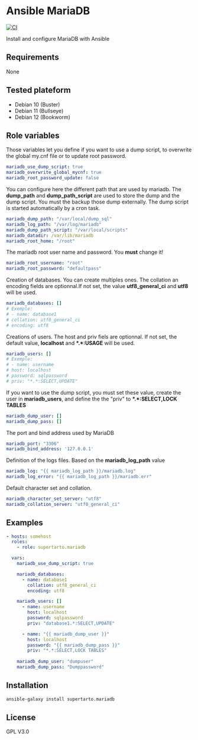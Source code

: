 # Ansible MariaDB
[![CI](https://github.com/supertarto/ansible-mariadb/actions/workflows/ci.yml/badge.svg)](https://github.com/supertarto/ansible-mariadb/actions/workflows/ci.yml)

Install and configure MariaDB with Ansible

## Requirements
None

## Tested plateform
* Debian 10 (Buster)
* Debian 11 (Bullseye)
* Debian 12 (Bookworm)

## Role variables
Those variables let you define if you want to use a dump script, to overwrite the global my.cnf file or to update root password.

```yml
mariadb_use_dump_script: true
mariadb_overwrite_global_mycnf: true
mariadb_root_password_update: false
```

You can configure here the different path that are used by mariadb. The **dump_path** and **dump_path_script** are used to store the dump and the dump script. You must the backup those dump externally. The dump script is started automatically by a cron task.

```yml
mariadb_dump_path: "/var/local/dump_sql"
mariadb_log_path: "/var/log/mariadb"
mariadb_dump_path_script: "/var/local/scripts"
mariadb_datadir: /var/lib/mariadb
mariadb_root_home: "/root"
```

The mariadb root user name and password. You **must** change it!

```yml
mariadb_root_username: "root"
mariadb_root_password: "defaultpass"
```

Creation of databases. You can create multiples ones. The collation an encoding fields are optionnal.If not set, the value **utf8_general_ci** and **utf8** will be used.

```yml
mariadb_databases: []
# Exemple:
# - name: database1
# collation: utf8_general_ci
# encoding: utf8
```

Creations of users. The host and priv fiels are optionnal. If not set, the default value, **localhost** and **\*.\*:USAGE** will be used.

```yml
mariadb_users: []
# Exemple:
# - name: username
# host: localhost
# password: sqlpassword
# priv: "*.*:SELECT,UPDATE"
```

If you want to use the dump script, you must set these value, create the user in **mariadb_users**, and define the the "priv" to **\*.\*:SELECT,LOCK TABLES**

```yml
mariadb_dump_user: []
mariadb_dump_pass: []
```

The port and bind address used by MariaDB 

```yml
mariadb_port: "3306"
mariadb_bind_address: '127.0.0.1'
```

Definition of the logs files. Based on the **mariadb_log_path** value

```yml
mariadb_log: "{{ mariadb_log_path }}/mariadb.log"
mariadb_log_error: "{{ mariadb_log_path }}/mariadb.err"
```

Default character set and collation.

```yml
mariadb_character_set_server: "utf8"
mariadb_collation_server: "utf8_general_ci"
```

## Examples

```yml
- hosts: somehost
  roles:
    - role: supertarto.mariadb

  vars:
    mariadb_use_dump_script: true

    mariadb_databases:
      - name: database1
        collation: utf8_general_ci
        encoding: utf8

    mariadb_users: []
      - name: username
        host: localhost
        password: sqlpassword
        priv: "database1.*:SELECT,UPDATE"

      - name: "{{ mariadb_dump_user }}"
        host: localhost
        password: "{{ mariadb_dump_pass }}"
        priv: "*.*:SELECT,LOCK TABLES"   
 
    mariadb_dump_user: "dumpuser"
    mariadb_dump_pass: "Dumppassword"
```

## Installation

```bash
ansible-galaxy install supertarto.mariadb
```

## License
GPL V3.0

